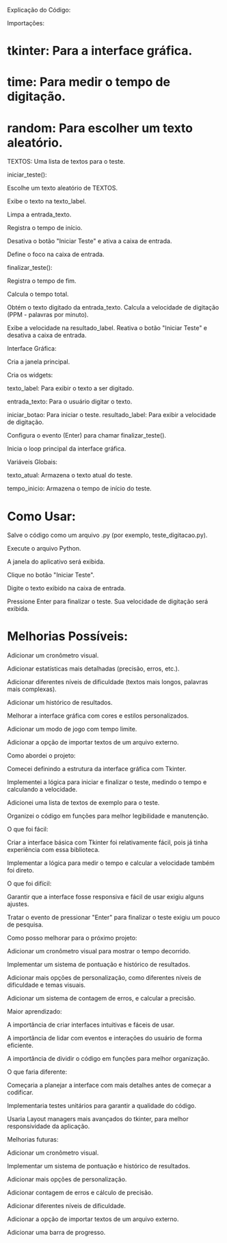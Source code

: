 Explicação do Código:

Importações:

# tkinter: Para a interface gráfica.

# time: Para medir o tempo de digitação.

# random: Para escolher um texto aleatório.

TEXTOS: Uma lista de textos para o teste.

iniciar_teste():

Escolhe um texto aleatório de TEXTOS.

Exibe o texto na texto_label.

Limpa a entrada_texto.

Registra o tempo de início.

Desativa o botão "Iniciar Teste" e ativa a caixa de entrada.

Define o foco na caixa de entrada.

finalizar_teste():

Registra o tempo de fim.

Calcula o tempo total.

Obtém o texto digitado da entrada_texto.
Calcula a velocidade de digitação (PPM - palavras por minuto).

Exibe a velocidade na resultado_label.
Reativa o botão "Iniciar Teste" e desativa a caixa de entrada.

Interface Gráfica:

Cria a janela principal.

Cria os widgets:

texto_label: Para exibir o texto a ser digitado.

entrada_texto: Para o usuário digitar o texto.

iniciar_botao: Para iniciar o teste.
resultado_label: Para exibir a velocidade de digitação.

Configura o evento <Return> (Enter) para chamar finalizar_teste().

Inicia o loop principal da interface gráfica.

Variáveis Globais:

texto_atual: Armazena o texto atual do teste.

tempo_inicio: Armazena o tempo de início do teste.

# Como Usar:

Salve o código como um arquivo .py (por exemplo, teste_digitacao.py).

Execute o arquivo Python.

A janela do aplicativo será exibida.

Clique no botão "Iniciar Teste".

Digite o texto exibido na caixa de entrada.

Pressione Enter para finalizar o teste.
Sua velocidade de digitação será exibida.

# Melhorias Possíveis:

Adicionar um cronômetro visual.

Adicionar estatísticas mais detalhadas (precisão, erros, etc.).

Adicionar diferentes níveis de 
dificuldade (textos mais longos, palavras mais complexas).

Adicionar um histórico de resultados.

Melhorar a interface gráfica com cores e estilos personalizados.

Adicionar um modo de jogo com tempo limite.

Adicionar a opção de importar textos de um arquivo externo.


Como abordei o projeto:

Comecei definindo a estrutura da interface gráfica com Tkinter.

Implementei a lógica para iniciar e finalizar o teste, medindo o tempo e calculando a velocidade.

Adicionei uma lista de textos de exemplo para o teste.

Organizei o código em funções para melhor legibilidade e manutenção.

O que foi fácil:

Criar a interface básica com Tkinter foi relativamente fácil, pois já tinha experiência com essa biblioteca.

Implementar a lógica para medir o tempo e calcular a velocidade também foi direto.

O que foi difícil:

Garantir que a interface fosse responsiva e fácil de usar exigiu alguns ajustes.

Tratar o evento de pressionar "Enter" para finalizar o teste exigiu um pouco de pesquisa.

Como posso melhorar para o próximo projeto:

Adicionar um cronômetro visual para mostrar o tempo decorrido.

Implementar um sistema de pontuação e histórico de resultados.

Adicionar mais opções de personalização, como diferentes níveis de dificuldade e temas visuais.

Adicionar um sistema de contagem de erros, e calcular a precisão.

Maior aprendizado:

A importância de criar interfaces intuitivas e fáceis de usar.

A importância de lidar com eventos e interações do usuário de forma eficiente.

A importância de dividir o código em funções para melhor organização.

O que faria diferente:

Começaria a planejar a interface com mais detalhes antes de começar a codificar.

Implementaria testes unitários para garantir a qualidade do código.

Usaria Layout managers mais avançados do tkinter, para melhor responsividade da aplicação.

Melhorias futuras:

Adicionar um cronômetro visual.

Implementar um sistema de pontuação e histórico de resultados.

Adicionar mais opções de personalização.

Adicionar contagem de erros e cálculo de precisão.

Adicionar diferentes níveis de dificuldade.

Adicionar a opção de importar textos de um arquivo externo.

Adicionar uma barra de progresso.